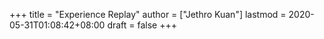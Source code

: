 +++
title = "Experience Replay"
author = ["Jethro Kuan"]
lastmod = 2020-05-31T01:08:42+08:00
draft = false
+++
